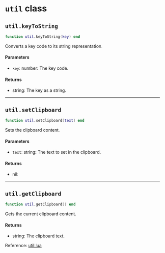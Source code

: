 # `util` class



## `util.keyToString`
```lua
function util.keyToString(key) end
```
Converts a key code to its string representation.

#### Parameters
- `key`: number: The key code.
#### Returns
- string: The key as a string.

-----

## `util.setClipboard`
```lua
function util.setClipboard(text) end
```
Sets the clipboard content.

#### Parameters
- `text`: string: The text to set in the clipboard.
#### Returns
- nil: 

-----

## `util.getClipboard`
```lua
function util.getClipboard() end
```
Gets the current clipboard content.

#### Returns
- string: The clipboard text.

Reference: [util.lua](https://github.com/flarialmc/scripting-wiki/tree/main/autocomplete/misc/util.lua)